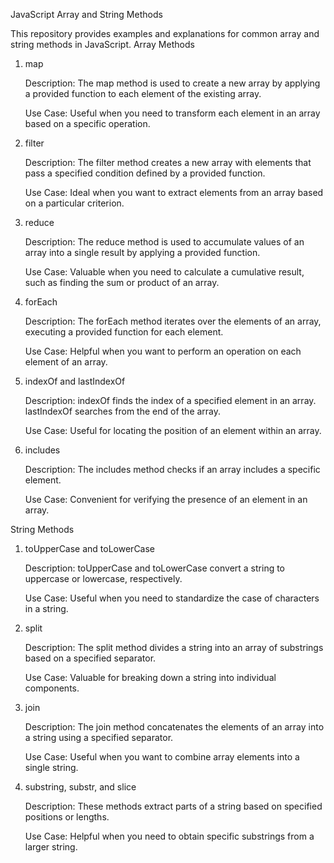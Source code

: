 JavaScript Array and String Methods

This repository provides examples and explanations for common array and string methods in JavaScript.
Array Methods
1. map

    Description:
        The map method is used to create a new array by applying a provided function to each element of the existing array.

    Use Case:
        Useful when you need to transform each element in an array based on a specific operation.

2. filter

    Description:
        The filter method creates a new array with elements that pass a specified condition defined by a provided function.

    Use Case:
        Ideal when you want to extract elements from an array based on a particular criterion.

3. reduce

    Description:
        The reduce method is used to accumulate values of an array into a single result by applying a provided function.

    Use Case:
        Valuable when you need to calculate a cumulative result, such as finding the sum or product of an array.

4. forEach

    Description:
        The forEach method iterates over the elements of an array, executing a provided function for each element.

    Use Case:
        Helpful when you want to perform an operation on each element of an array.

5. indexOf and lastIndexOf

    Description:
        indexOf finds the index of a specified element in an array. lastIndexOf searches from the end of the array.

    Use Case:
        Useful for locating the position of an element within an array.

6. includes

    Description:
        The includes method checks if an array includes a specific element.

    Use Case:
        Convenient for verifying the presence of an element in an array.

String Methods
1. toUpperCase and toLowerCase

    Description:
        toUpperCase and toLowerCase convert a string to uppercase or lowercase, respectively.

    Use Case:
        Useful when you need to standardize the case of characters in a string.

2. split

    Description:
        The split method divides a string into an array of substrings based on a specified separator.

    Use Case:
        Valuable for breaking down a string into individual components.

3. join

    Description:
        The join method concatenates the elements of an array into a string using a specified separator.

    Use Case:
        Useful when you want to combine array elements into a single string.

4. substring, substr, and slice

    Description:
        These methods extract parts of a string based on specified positions or lengths.

    Use Case:
        Helpful when you need to obtain specific substrings from a larger string.